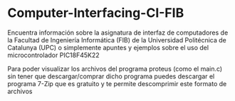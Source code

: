 # Computer-Interfacing-CI-FIB
Encuentra información sobre la asignatura de interfaz de computadores de la Facultad de Ingeniería Informática (FIB) de la Universidad Politécnica de Catalunya (UPC) o simplemente apuntes y ejemplos sobre el uso del microcontrolador PIC18F45K22

Para poder visualizar los archivos del programa proteus (como el main.c) sin tener que descargar/comprar dicho programa puedes descargar el programa 7-Zip que es gratuito y te permite descomprimir este formato de archivos

